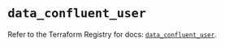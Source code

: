 # `data_confluent_user`

Refer to the Terraform Registry for docs: [`data_confluent_user`](https://registry.terraform.io/providers/confluentinc/confluent/2.11.0/docs/data-sources/user).
